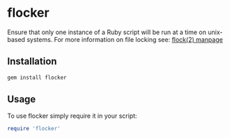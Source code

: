 flocker
=======

Ensure that only one instance of a Ruby script will be run at a time on unix-based systems. For more information on file locking see: [flock(2) manpage](http://linux.die.net/man/2/flock)

## Installation
```ruby
gem install flocker
```

## Usage

To use flocker simply require it in your script:
```ruby
require 'flocker'
```
